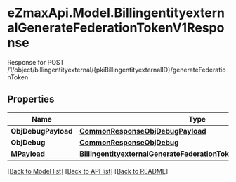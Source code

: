 # eZmaxApi.Model.BillingentityexternalGenerateFederationTokenV1Response
Response for POST /1/object/billingentityexternal/{pkiBillingentityexternalID}/generateFederationToken

## Properties

Name | Type | Description | Notes
------------ | ------------- | ------------- | -------------
**ObjDebugPayload** | [**CommonResponseObjDebugPayload**](CommonResponseObjDebugPayload.md) |  | 
**ObjDebug** | [**CommonResponseObjDebug**](CommonResponseObjDebug.md) |  | [optional] 
**MPayload** | [**BillingentityexternalGenerateFederationTokenV1ResponseMPayload**](BillingentityexternalGenerateFederationTokenV1ResponseMPayload.md) |  | 

[[Back to Model list]](../README.md#documentation-for-models) [[Back to API list]](../README.md#documentation-for-api-endpoints) [[Back to README]](../README.md)

